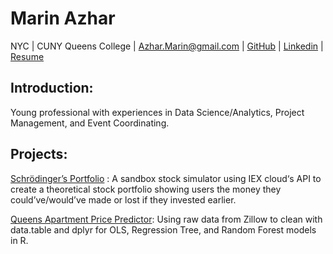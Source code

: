 # Marin Azhar
NYC | CUNY Queens College | Azhar.Marin@gmail.com | [GitHub](https://github.com/marin-25) | [Linkedin](https://www.linkedin.com/in/marin-azhar-b996361b3/) | [Resume](https://docs.google.com/document/d/1vH6zz1Yb6Slsw3JN27XEn0ed8v7KjRm6eTP-B2VOw34/edit)

## Introduction:
Young professional with experiences in Data Science/Analytics, Project Management, and Event Coordinating.

## Projects:
[Schrödinger’s Portfolio](https://devpost.com/software/schrodinger-s-portfolio) : A sandbox stock simulator using IEX cloud‘s API to create a theoretical stock portfolio showing users the money they could’ve/would’ve made or lost if they invested earlier. 

[Queens Apartment Price Predictor](https://github.com/marin-25/Math342_Labs/tree/main/final_project): Using raw data from Zillow to clean with data.table and dplyr for OLS, Regression Tree, and Random Forest models in R. 


